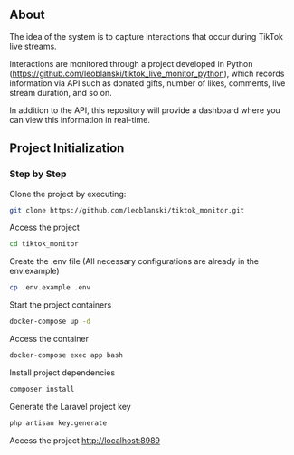 ## About

The idea of the system is to capture interactions that occur during TikTok live streams.

Interactions are monitored through a project developed in Python (https://github.com/leoblanski/tiktok_live_monitor_python), which records information via API such as donated gifts, number of likes, comments, live stream duration, and so on.

In addition to the API, this repository will provide a dashboard where you can view this information in real-time.

## Project Initialization

### Step by Step

Clone the project by executing:

```sh
git clone https://github.com/leoblanski/tiktok_monitor.git
```

Access the project

```sh
cd tiktok_monitor
```

Create the .env file (All necessary configurations are already in the env.example)
```sh
cp .env.example .env
```

Start the project containers
```sh
docker-compose up -d
```

Access the container
```sh
docker-compose exec app bash
```

Install project dependencies
```sh
composer install
```

Generate the Laravel project key
```sh
php artisan key:generate
```

Access the project
[http://localhost:8989](http://localhost:8989)
